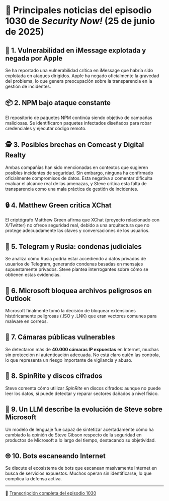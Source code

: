 # 📰 Principales noticias del episodio 1030 de *Security Now!* (25 de junio de 2025)

## 📱 1. Vulnerabilidad en iMessage explotada y negada por Apple  
Se ha reportado una vulnerabilidad crítica en iMessage que habría sido explotada en ataques dirigidos. Apple ha negado oficialmente la gravedad del problema, lo que genera preocupación sobre la transparencia en la gestión de incidentes.

## 📦 2. NPM bajo ataque constante  
El repositorio de paquetes NPM continúa siendo objetivo de campañas maliciosas. Se identificaron paquetes infectados diseñados para robar credenciales y ejecutar código remoto.

## 🕵️ 3. Posibles brechas en Comcast y Digital Realty  
Ambas compañías han sido mencionadas en contextos que sugieren posibles incidentes de seguridad. Sin embargo, ninguna ha confirmado oficialmente compromisos de datos. Esta negativa a comentar dificulta evaluar el alcance real de las amenazas, y Steve critica esta falta de transparencia como una mala práctica de gestión de incidentes.

## 🔒 4. Matthew Green critica XChat  
El criptógrafo Matthew Green afirma que XChat (proyecto relacionado con X/Twitter) no ofrece seguridad real, debido a una arquitectura que no protege adecuadamente las claves y conversaciones de los usuarios.

## 🧾 5. Telegram y Rusia: condenas judiciales  
Se analiza cómo Rusia podría estar accediendo a datos privados de usuarios de Telegram, generando condenas basadas en mensajes supuestamente privados. Steve plantea interrogantes sobre cómo se obtienen estas evidencias.

## 📂 6. Microsoft bloquea archivos peligrosos en Outlook  
Microsoft finalmente tomó la decisión de bloquear extensiones históricamente peligrosas (.ISO y .LNK) que eran vectores comunes para malware en correos.

## 🎥 7. Cámaras públicas vulnerables  
Se detectaron más de **40.000 cámaras IP expuestas** en Internet, muchas sin protección ni autenticación adecuada. No está claro quién las controla, lo que representa un riesgo importante de vigilancia y abuso.

## 💽 8. SpinRite y discos cifrados  
Steve comenta cómo utilizar *SpinRite* en discos cifrados: aunque no puede leer los datos, sí puede detectar y reparar sectores dañados a nivel físico.

## 🤖 9. Un LLM describe la evolución de Steve sobre Microsoft  
Un modelo de lenguaje fue capaz de sintetizar acertadamente cómo ha cambiado la opinión de Steve Gibson respecto de la seguridad en productos de Microsoft a lo largo del tiempo, destacando su objetividad.

## 🌐 10. Bots escaneando Internet  
Se discute el ecosistema de bots que escanean masivamente Internet en busca de servicios expuestos. Muchos operan sin identificarse, lo que complica la defensa activa.

---

🔗 [Transcripción completa del episodio 1030](https://www.grc.com/sn/sn-1030.htm)
